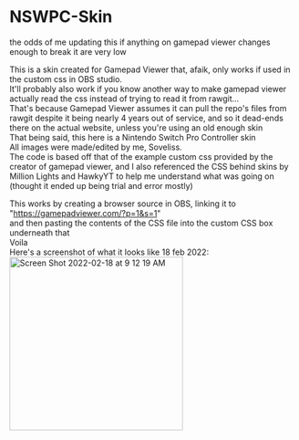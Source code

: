 # NSWPC-Skin
the odds of me updating this if anything on gamepad viewer changes enough to break it are very low

This is a skin created for Gamepad Viewer that, afaik, only works if used in the custom css in OBS studio. <br/>
It'll probably also work if you know another way to make gamepad viewer actually read the css instead of trying to read it from rawgit... <br/>
That's because Gamepad Viewer assumes it can pull the repo's files from rawgit despite it being nearly 4 years out of service,
and so it dead-ends there on the actual website, unless you're using an old enough skin <br/>
That being said, this here is a Nintendo Switch Pro Controller skin <br/>
All images were made/edited by me, Soveliss. <br/>
The code is based off that of the example custom css provided by the creator of gamepad viewer, and I also referenced the CSS behind
 skins by Million Lights and HawkyYT to help me understand what was going on (thought it ended up being trial and error mostly) <br/>

This works by creating a browser source in OBS, linking it to "https://gamepadviewer.com/?p=1&s=1" <br/>
and then pasting the contents of the CSS file into the custom CSS box underneath that <br/>
Voila <br/>
Here's a screenshot of what it looks like 18 feb 2022: <br/>
<img width="304" alt="Screen Shot 2022-02-18 at 9 12 19 AM" src="https://user-images.githubusercontent.com/99949632/154730251-346ca683-383c-402e-a1d8-a8a74eeb219a.png">
